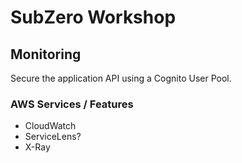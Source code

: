 # SubZero Workshop

## Monitoring

Secure the application API using a Cognito User Pool.

### AWS Services / Features

- CloudWatch
- ServiceLens?
- X-Ray
